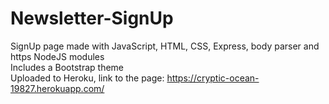 # Newsletter-SignUp

SignUp page made with JavaScript, HTML, CSS, Express, body parser and https NodeJS modules \
Includes a Bootstrap theme \
Uploaded to Heroku, link to the page: https://cryptic-ocean-19827.herokuapp.com/
